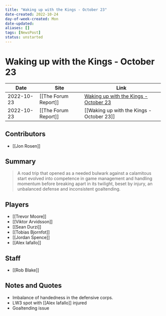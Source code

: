 ```yaml
---
title: "Waking up with the Kings - October 23"
date-created: 2022-10-24
day-of-week-created: Mon
date-updated: 
aliases: []
tags: [NewsPost]
status: unstarted
---
```


# Waking up with the Kings - October 23

| Date       | Site                 | Link                                                                                                     |
| ---------- | -------------------- | -------------------------------------------------------------------------------------------------------- |
| 2022-10-23 | [[The Forum Report]] | [Waking up with the Kings - October 23](https://theforumreport.com/waking-up-with-the-kings-october-23/) |
| 2022-10-23 | [[The Forum Report]] | [[Waking up with the Kings - October 23]]                                                                |

## Contributors
- [[Jon Rosen]]


## Summary
> A road trip that opened as a needed bulwark against a calamitous start evolved into competence in game management and handling momentum before breaking apart in its twilight, beset by injury, an unbalanced defense and inconsistent goaltending.


## Players
- [[Trevor Moore]]
- [[Viktor Arvidsson]]
- [[Sean Durzi]]
- [[Tobias Bjornfot]]
- [[Jordan Spence]]
- [[Alex Iafallo]]


## Staff
- [[Rob Blake]]


## Notes and Quotes
- Imbalance of handedness in the defensive corps.
- LW3 spot with [[Alex Iafallo]] injured
- Goaltending issue


